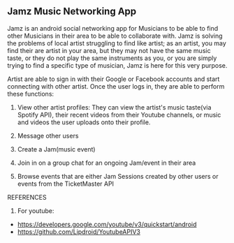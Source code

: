 ## Jamz Music Networking App
Jamz is an android social networking app for Musicians to be able to find other Musicians in their area to be able to collaborate with. Jamz is solving the problems of local artist struggling to find like artist; as an artist, you may find their are artist in your area, but they may not have the same music taste, or they do not play the same instruments as you, or you are simply trying to find a specific type of musician, Jamz is here for this very purpose. 

Artist are able to sign in with their Google or Facebook accounts and start connecting with other artist. Once the user logs in, they are able to perform these functions: 

1. View other artist profiles: They can view the artist's music taste(via Spotify API), their recent videos from their Youtube channels, or music and videos the user uploads onto their profile.

2. Message other users

3. Create a Jam(music event)

4. Join in on a group chat for an ongoing Jam/event in their area

5. Browse events that are either Jam Sessions created by other users or events from the TicketMaster API
                                           
REFERENCES
1. For youtube:
  - https://developers.google.com/youtube/v3/quickstart/android
  - https://github.com/Lipdroid/YoutubeAPIV3
